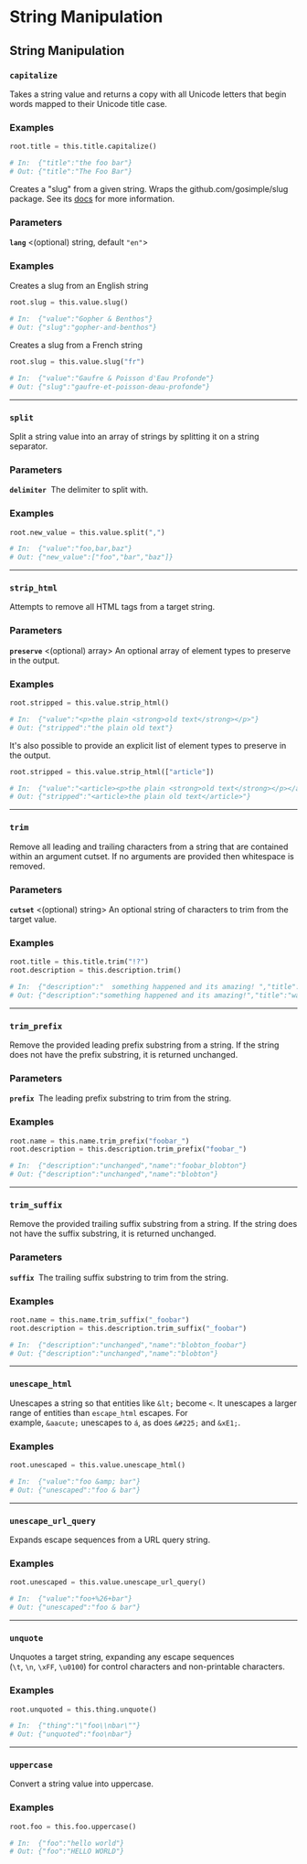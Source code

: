 # String Manipulation

## String Manipulation[](https://www.benthos.dev/docs/guides/bloblang/methods#string-manipulation)

### `capitalize`[](https://www.benthos.dev/docs/guides/bloblang/methods#capitalize)

Takes a string value and returns a copy with all Unicode letters that begin words mapped to their Unicode title case.

### Examples[](https://www.benthos.dev/docs/guides/bloblang/methods#examples-6)

```python
root.title = this.title.capitalize()

# In:  {"title":"the foo bar"}
# Out: {"title":"The Foo Bar"}
```


Creates a "slug" from a given string. Wraps the github.com/gosimple/slug package. See its [docs](https://pkg.go.dev/github.com/gosimple/slug) for more information.

### Parameters[](https://www.benthos.dev/docs/guides/bloblang/methods#parameters-17)

**`lang`** <(optional) string, default `"en"`>

### Examples[](https://www.benthos.dev/docs/guides/bloblang/methods#examples-28)

Creates a slug from an English string

```python
root.slug = this.value.slug()

# In:  {"value":"Gopher & Benthos"}
# Out: {"slug":"gopher-and-benthos"}
```

Creates a slug from a French string

```python
root.slug = this.value.slug("fr")

# In:  {"value":"Gaufre & Poisson d'Eau Profonde"}
# Out: {"slug":"gaufre-et-poisson-deau-profonde"}
```

---

### `split`[](https://www.benthos.dev/docs/guides/bloblang/methods#split)

Split a string value into an array of strings by splitting it on a string separator.

### Parameters[](https://www.benthos.dev/docs/guides/bloblang/methods#parameters-18)

**`delimiter`** <string> The delimiter to split with.

### Examples[](https://www.benthos.dev/docs/guides/bloblang/methods#examples-29)

```python
root.new_value = this.value.split(",")

# In:  {"value":"foo,bar,baz"}
# Out: {"new_value":["foo","bar","baz"]}
```

---

### `strip_html`[](https://www.benthos.dev/docs/guides/bloblang/methods#strip_html)

Attempts to remove all HTML tags from a target string.

### Parameters[](https://www.benthos.dev/docs/guides/bloblang/methods#parameters-19)

**`preserve`** <(optional) array> An optional array of element types to preserve in the output.

### Examples[](https://www.benthos.dev/docs/guides/bloblang/methods#examples-30)

```python
root.stripped = this.value.strip_html()

# In:  {"value":"<p>the plain <strong>old text</strong></p>"}
# Out: {"stripped":"the plain old text"}
```

It's also possible to provide an explicit list of element types to preserve in the output.

```python
root.stripped = this.value.strip_html(["article"])

# In:  {"value":"<article><p>the plain <strong>old text</strong></p></article>"}
# Out: {"stripped":"<article>the plain old text</article>"}
```

---

### `trim`[](https://www.benthos.dev/docs/guides/bloblang/methods#trim)

Remove all leading and trailing characters from a string that are contained within an argument cutset. If no arguments are provided then whitespace is removed.

### Parameters[](https://www.benthos.dev/docs/guides/bloblang/methods#parameters-20)

**`cutset`** <(optional) string> An optional string of characters to trim from the target value.

### Examples[](https://www.benthos.dev/docs/guides/bloblang/methods#examples-31)

```python
root.title = this.title.trim("!?")
root.description = this.description.trim()

# In:  {"description":"  something happened and its amazing! ","title":"!!!watch out!?"}
# Out: {"description":"something happened and its amazing!","title":"watch out"}
```

---

### `trim_prefix`[](https://www.benthos.dev/docs/guides/bloblang/methods#trim_prefix)

Remove the provided leading prefix substring from a string. If the string does not have the prefix substring, it is returned unchanged.

### Parameters[](https://www.benthos.dev/docs/guides/bloblang/methods#parameters-21)

**`prefix`** <string> The leading prefix substring to trim from the string.

### Examples[](https://www.benthos.dev/docs/guides/bloblang/methods#examples-32)

```python
root.name = this.name.trim_prefix("foobar_")
root.description = this.description.trim_prefix("foobar_")

# In:  {"description":"unchanged","name":"foobar_blobton"}
# Out: {"description":"unchanged","name":"blobton"}
```

---

### `trim_suffix`[](https://www.benthos.dev/docs/guides/bloblang/methods#trim_suffix)

Remove the provided trailing suffix substring from a string. If the string does not have the suffix substring, it is returned unchanged.

### Parameters[](https://www.benthos.dev/docs/guides/bloblang/methods#parameters-22)

**`suffix`** <string> The trailing suffix substring to trim from the string.

### Examples[](https://www.benthos.dev/docs/guides/bloblang/methods#examples-33)

```python
root.name = this.name.trim_suffix("_foobar")
root.description = this.description.trim_suffix("_foobar")

# In:  {"description":"unchanged","name":"blobton_foobar"}
# Out: {"description":"unchanged","name":"blobton"}
```

---

### `unescape_html`[](https://www.benthos.dev/docs/guides/bloblang/methods#unescape_html)

Unescapes a string so that entities like `&lt;` become `<`. It unescapes a larger range of entities than `escape_html` escapes. For example, `&aacute;` unescapes to `á`, as does `&#225;` and `&xE1;`.

### Examples[](https://www.benthos.dev/docs/guides/bloblang/methods#examples-34)

```python
root.unescaped = this.value.unescape_html()

# In:  {"value":"foo &amp; bar"}
# Out: {"unescaped":"foo & bar"}
```

---

### `unescape_url_query`[](https://www.benthos.dev/docs/guides/bloblang/methods#unescape_url_query)

Expands escape sequences from a URL query string.

### Examples[](https://www.benthos.dev/docs/guides/bloblang/methods#examples-35)

```python
root.unescaped = this.value.unescape_url_query()

# In:  {"value":"foo+%26+bar"}
# Out: {"unescaped":"foo & bar"}
```

---

### `unquote`[](https://www.benthos.dev/docs/guides/bloblang/methods#unquote)

Unquotes a target string, expanding any escape sequences (`\t`, `\n`, `\xFF`, `\u0100`) for control characters and non-printable characters.

### Examples[](https://www.benthos.dev/docs/guides/bloblang/methods#examples-36)

```python
root.unquoted = this.thing.unquote()

# In:  {"thing":"\"foo\\nbar\""}
# Out: {"unquoted":"foo\nbar"}
```

---

### `uppercase`[](https://www.benthos.dev/docs/guides/bloblang/methods#uppercase)

Convert a string value into uppercase.

### Examples[](https://www.benthos.dev/docs/guides/bloblang/methods#examples-37)

```python
root.foo = this.foo.uppercase()

# In:  {"foo":"hello world"}
# Out: {"foo":"HELLO WORLD"}
```